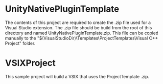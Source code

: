 # UnityNativePluginTemplate
The contents of this project are required to create the .zip file used for a Visual Studio extension. The .zip file should be build from the root of this directory and named UnityNativePluginTemplate.zip. This file can be copied manually to the "$(VisualStudioDir)\Templates\ProjectTemplates\Visual C++ Project\" folder.

# VSIXProject
This sample project will build a VSIX that uses the ProjectTemplate .zip.
